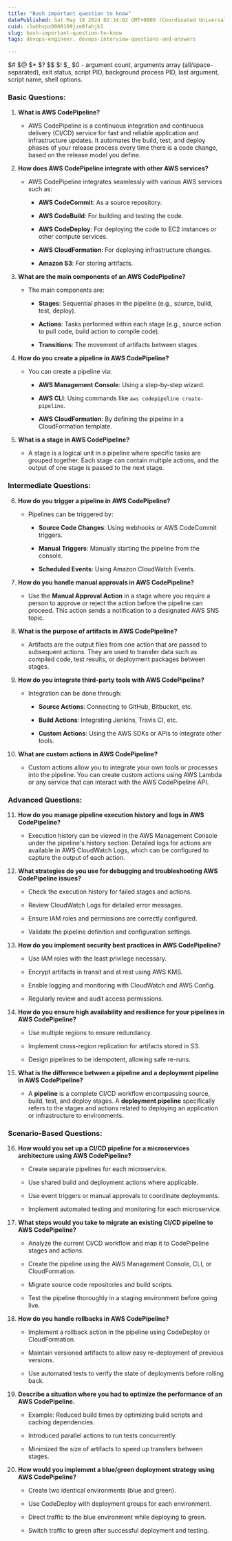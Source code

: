 ```yaml
---
title: "Bash important question to know"
datePublished: Sat May 18 2024 02:34:02 GMT+0000 (Coordinated Universal Time)
cuid: clwbhvpz0000109jze8fahjk1
slug: bash-important-question-to-know
tags: devops-engineer, devops-interview-questions-and-answers

---
```


$# $@ $\* $? $$ $! $\_ $0 - argument count, arguments array (all/space-separated), exit status, script PID, background process PID, last argument, script name, shell options.

### **Basic Questions:**

1. **What is AWS CodePipeline?**
    
    * AWS CodePipeline is a continuous integration and continuous delivery (CI/CD) service for fast and reliable application and infrastructure updates. It automates the build, test, and deploy phases of your release process every time there is a code change, based on the release model you define.
        
2. **How does AWS CodePipeline integrate with other AWS services?**
    
    * AWS CodePipeline integrates seamlessly with various AWS services such as:
        
        * **AWS CodeCommit**: As a source repository.
            
        * **AWS CodeBuild**: For building and testing the code.
            
        * **AWS CodeDeploy**: For deploying the code to EC2 instances or other compute services.
            
        * **AWS CloudFormation**: For deploying infrastructure changes.
            
        * **Amazon S3**: For storing artifacts.
            
3. **What are the main components of an AWS CodePipeline?**
    
    * The main components are:
        
        * **Stages**: Sequential phases in the pipeline (e.g., source, build, test, deploy).
            
        * **Actions**: Tasks performed within each stage (e.g., source action to pull code, build action to compile code).
            
        * **Transitions**: The movement of artifacts between stages.
            
4. **How do you create a pipeline in AWS CodePipeline?**
    
    * You can create a pipeline via:
        
        * **AWS Management Console**: Using a step-by-step wizard.
            
        * **AWS CLI**: Using commands like `aws codepipeline create-pipeline`.
            
        * **AWS CloudFormation**: By defining the pipeline in a CloudFormation template.
            
5. **What is a stage in AWS CodePipeline?**
    
    * A stage is a logical unit in a pipeline where specific tasks are grouped together. Each stage can contain multiple actions, and the output of one stage is passed to the next stage.
        

### **Intermediate Questions:**

6. **How do you trigger a pipeline in AWS CodePipeline?**
    
    * Pipelines can be triggered by:
        
        * **Source Code Changes**: Using webhooks or AWS CodeCommit triggers.
            
        * **Manual Triggers**: Manually starting the pipeline from the console.
            
        * **Scheduled Events**: Using Amazon CloudWatch Events.
            
7. **How do you handle manual approvals in AWS CodePipeline?**
    
    * Use the **Manual Approval Action** in a stage where you require a person to approve or reject the action before the pipeline can proceed. This action sends a notification to a designated AWS SNS topic.
        
8. **What is the purpose of artifacts in AWS CodePipeline?**
    
    * Artifacts are the output files from one action that are passed to subsequent actions. They are used to transfer data such as compiled code, test results, or deployment packages between stages.
        
9. **How do you integrate third-party tools with AWS CodePipeline?**
    
    * Integration can be done through:
        
        * **Source Actions**: Connecting to GitHub, Bitbucket, etc.
            
        * **Build Actions**: Integrating Jenkins, Travis CI, etc.
            
        * **Custom Actions**: Using the AWS SDKs or APIs to integrate other tools.
            
10. **What are custom actions in AWS CodePipeline?**
    
    * Custom actions allow you to integrate your own tools or processes into the pipeline. You can create custom actions using AWS Lambda or any service that can interact with the AWS CodePipeline API.
        

### **Advanced Questions:**

11. **How do you manage pipeline execution history and logs in AWS CodePipeline?**
    
    * Execution history can be viewed in the AWS Management Console under the pipeline's history section. Detailed logs for actions are available in AWS CloudWatch Logs, which can be configured to capture the output of each action.
        
12. **What strategies do you use for debugging and troubleshooting AWS CodePipeline issues?**
    
    * Check the execution history for failed stages and actions.
        
    * Review CloudWatch Logs for detailed error messages.
        
    * Ensure IAM roles and permissions are correctly configured.
        
    * Validate the pipeline definition and configuration settings.
        
13. **How do you implement security best practices in AWS CodePipeline?**
    
    * Use IAM roles with the least privilege necessary.
        
    * Encrypt artifacts in transit and at rest using AWS KMS.
        
    * Enable logging and monitoring with CloudWatch and AWS Config.
        
    * Regularly review and audit access permissions.
        
14. **How do you ensure high availability and resilience for your pipelines in AWS CodePipeline?**
    
    * Use multiple regions to ensure redundancy.
        
    * Implement cross-region replication for artifacts stored in S3.
        
    * Design pipelines to be idempotent, allowing safe re-runs.
        
15. **What is the difference between a pipeline and a deployment pipeline in AWS CodePipeline?**
    
    * A **pipeline** is a complete CI/CD workflow encompassing source, build, test, and deploy stages. A **deployment pipeline** specifically refers to the stages and actions related to deploying an application or infrastructure to environments.
        

### **Scenario-Based Questions:**

16. **How would you set up a CI/CD pipeline for a microservices architecture using AWS CodePipeline?**
    
    * Create separate pipelines for each microservice.
        
    * Use shared build and deployment actions where applicable.
        
    * Use event triggers or manual approvals to coordinate deployments.
        
    * Implement automated testing and monitoring for each microservice.
        
17. **What steps would you take to migrate an existing CI/CD pipeline to AWS CodePipeline?**
    
    * Analyze the current CI/CD workflow and map it to CodePipeline stages and actions.
        
    * Create the pipeline using the AWS Management Console, CLI, or CloudFormation.
        
    * Migrate source code repositories and build scripts.
        
    * Test the pipeline thoroughly in a staging environment before going live.
        
18. **How do you handle rollbacks in AWS CodePipeline?**
    
    * Implement a rollback action in the pipeline using CodeDeploy or CloudFormation.
        
    * Maintain versioned artifacts to allow easy re-deployment of previous versions.
        
    * Use automated tests to verify the state of deployments before rolling back.
        
19. **Describe a situation where you had to optimize the performance of an AWS CodePipeline.**
    
    * Example: Reduced build times by optimizing build scripts and caching dependencies.
        
    * Introduced parallel actions to run tests concurrently.
        
    * Minimized the size of artifacts to speed up transfers between stages.
        
20. **How would you implement a blue/green deployment strategy using AWS CodePipeline?**
    
    * Create two identical environments (blue and green).
        
    * Use CodeDeploy with deployment groups for each environment.
        
    * Direct traffic to the blue environment while deploying to green.
        
    * Switch traffic to green after successful deployment and testing.